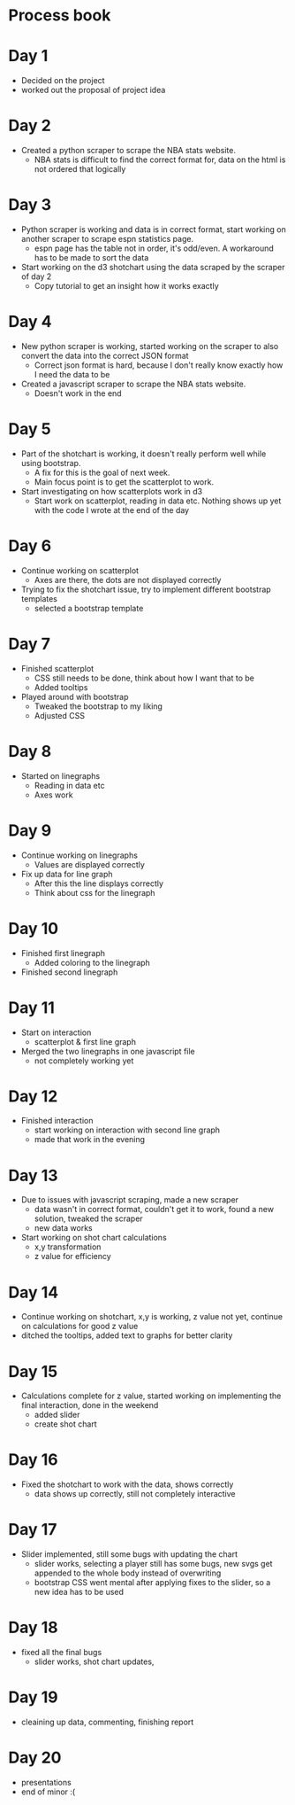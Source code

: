 # Process book

# Day 1

* Decided on the project
* worked out the proposal of project idea

# Day 2
* Created a python scraper to scrape the NBA stats website.
  - NBA stats is difficult to find the correct format for, data on the html is not ordered that logically

# Day 3
* Python scraper is working and data is in correct format, start working on another scraper to scrape espn statistics page.
  - espn page has the table not in order, it's odd/even. A workaround has to be made to sort the data
* Start working on the d3 shotchart using the data scraped by the scraper of day 2
  - Copy tutorial to get an insight how it works exactly

# Day 4
* New python scraper is working, started working on the scraper to also convert the data into the correct JSON format
  - Correct json format is hard, because I don't really know exactly how I need the data to be
* Created a javascript scraper to scrape the NBA stats website.
  - Doesn't work in the end

# Day 5
* Part of the shotchart is working, it doesn't really perform well while using bootstrap.
  - A fix for this is the goal of next week.
  - Main focus point is to get the scatterplot to work.
* Start investigating on how scatterplots work in d3
  - Start work on scatterplot, reading in data etc. Nothing shows up yet with the code I wrote at the end of the day

# Day 6
* Continue working on scatterplot
  - Axes are there, the dots are not displayed correctly
* Trying to fix the shotchart issue, try to implement different bootstrap templates
  - selected a bootstrap template

# Day 7
* Finished scatterplot
  - CSS still needs to be done, think about how I want that to be
  - Added tooltips
* Played around with bootstrap
  - Tweaked the bootstrap to my liking
  - Adjusted CSS

# Day 8
* Started on linegraphs
  - Reading in data etc
  - Axes work

# Day 9
* Continue working on linegraphs
  - Values are displayed correctly
* Fix up data for line graph
  - After this the line displays correctly
  - Think about css for the linegraph

# Day 10
* Finished first linegraph
  - Added coloring to the linegraph
* Finished second linegraph

# Day 11
* Start on interaction
  - scatterplot & first line graph
* Merged the two linegraphs in one javascript file
  - not completely working yet

# Day 12
* Finished interaction
  - start working on interaction with second line graph
  - made that work in the evening

# Day 13
* Due to issues with javascript scraping, made a new scraper
  - data wasn't in correct format, couldn't get it to work, found a new solution, tweaked the scraper
  - new data works
* Start working on shot chart calculations
  - x,y transformation
  - z value for efficiency

# Day 14
* Continue working on shotchart, x,y is working, z value not yet, continue on calculations for good z value
* ditched the tooltips, added text to graphs for better clarity

# Day 15
* Calculations complete for z value, started working on implementing the final interaction, done in the weekend
   - added slider
   - create shot chart

# Day 16
* Fixed the shotchart to work with the data, shows correctly
  - data shows up correctly, still not completely interactive

# Day 17
* Slider implemented, still some bugs with updating the chart
  - slider works, selecting a player still has some bugs, new svgs get appended to the whole body instead of overwriting
  - bootstrap CSS went mental after applying fixes to the slider, so a new idea has to be used

# Day 18
* fixed all the final bugs
  - slider works, shot chart updates,

# Day 19
* cleaining up data, commenting, finishing report

# Day 20
* presentations
* end of minor :(
